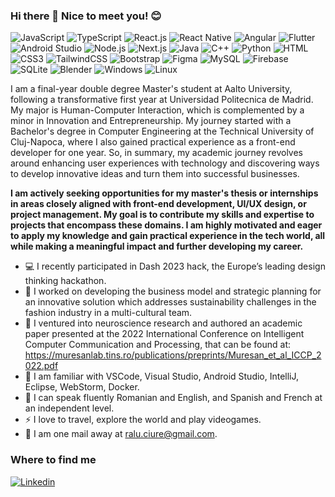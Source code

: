 ### Hi there 👋 Nice to meet you! 😊


![JavaScript](https://img.shields.io/badge/JavaScript-00008B?style=flat-square&logo=javascript&logoColor=white)
![TypeScript](https://img.shields.io/badge/TypeScript-00008B?style=flat-square&logo=typescript&logoColor=white)
![React.js](https://img.shields.io/badge/React.js-00008B?style=flat-square&logo=react&logoColor=white)
![React Native](https://img.shields.io/badge/ReactNative-00008B?style=flat-square&logo=react&logoColor=white)
![Angular](https://img.shields.io/badge/Angular-00008B?style=flat-square&logo=angular&logoColor=white)
![Flutter](https://img.shields.io/badge/Flutter-00008B?style=flat-square&logo=flutter&logoColor=white)
![Android Studio](https://img.shields.io/badge/AndroidStudio-00008B?style=flat-square&logo=android&logoColor=white)
![Node.js](https://img.shields.io/badge/Node.js-00008B?style=flat-square&logo=node.js&logoColor=white)
![Next.js](https://img.shields.io/badge/NextJS-00008B?style=flat-square&logo=next.js&logoColor=white)
![Java](https://img.shields.io/badge/Java-00008B?style=flat-square&logo=openjdk&logoColor=white)
![C++](https://img.shields.io/badge/C++-00008B?style=flat-square&logo=c&logoColor=white)
![Python](https://img.shields.io/badge/Python-00008B?style=flat-square&logo=python&logoColor=white)
![HTML](https://img.shields.io/badge/HTML5-00008B?style=flat-square&logo=html5&logoColor=white)
![CSS3](https://img.shields.io/badge/CSS3-00008B?style=flat-square&logo=css3&logoColor=white)
![TailwindCSS](https://img.shields.io/badge/Tailwind_CSS-00008B?style=flat-square&logo=tailwind-css&logoColor=white)
![Bootstrap](https://img.shields.io/badge/Bootstrap-00008B?style=flat-square&logo=bootstrap&logoColor=white)
![Figma](https://img.shields.io/badge/Figma-00008B?style=flat-square&logo=figma&logoColor=white)
![MySQL](https://img.shields.io/badge/MySQL-00008B?style=flat-square&logo=mysql&logoColor=white)
![Firebase](https://img.shields.io/badge/Firebase-00008B?style=flat-square&logo=firebase&logoColor=white)
![SQLite](https://img.shields.io/badge/SQLite-00008B?style=flat-square&logo=sqlite&logoColor=white)
![Blender](https://img.shields.io/badge/Blender-00008B?style=flat-square&logo=blender&logoColor=white)
![Windows](https://img.shields.io/badge/windows-00008B?style=flat-square&logo=windows&logoColor=white)
![Linux](https://img.shields.io/badge/Linux-00008B?style=flat-square&logo=linux&logoColor=white)



I am a final-year double degree Master's student at Aalto University, following a transformative first year at Universidad Politecnica de Madrid. My major is Human-Computer Interaction, which is complemented by a minor in Innovation and Entrepreneurship. My journey started with a Bachelor's degree in Computer Engineering at the Technical University of Cluj-Napoca, where I also gained practical experience as a front-end developer for one year. So, in summary, my academic journey revolves around enhancing user experiences with technology and discovering ways to develop innovative ideas and turn them into successful businesses. 



**I am actively seeking opportunities for my master's thesis or internships in areas closely aligned with front-end development, UI/UX design, or project management. My goal is to contribute my skills and expertise to projects that encompass these domains. I am highly motivated and eager to apply my knowledge and gain practical experience in the tech world, all while making a meaningful impact and further developing my career.**



- :computer: I recently participated in Dash 2023 hack, the Europe’s leading design thinking hackathon.
- :shirt: I worked on developing the business model and strategic planning for an innovative solution which addresses sustainability challenges in the fashion industry in a multi-cultural team.
- :page_with_curl: I ventured into neuroscience research and authored an academic paper presented at the 2022 International Conference on Intelligent Computer Communication and Processing, that can be found at: https://muresanlab.tins.ro/publications/preprints/Muresan_et_al_ICCP_2022.pdf
- :wrench: I am familiar with VSCode, Visual Studio, Android Studio, IntelliJ, Eclipse, WebStorm, Docker.
- 💬 I can speak fluently Romanian and English, and Spanish and French at an independent level.
- ⚡ I love to travel, explore the world and play videogames.
- :e-mail: I am one mail away at ralu.ciure@gmail.com.

### Where to find me

[![Linkedin](https://img.shields.io/badge/LinkedIn-0077B5?style=flat-square&logo=linkedin&logoColor=white)](https://www.linkedin.com/in/raluca-ciure-023b27207/) 

